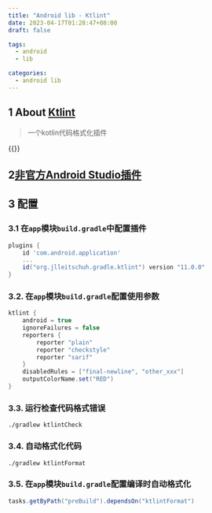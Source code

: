 ```yaml
---
title: "Android lib - Ktlint"
date: 2023-04-17T01:28:47+08:00
draft: false

tags: 
  - android
  - lib

categories:
  - android lib
---
```


## 1 About [Ktlint](https://github.com/JLLeitschuh/ktlint-gradle)
>一个kotlin代码格式化插件

{{<youtube hSgPNbEcX98>}}

## 2[非官方Android Studio插件](https://plugins.jetbrains.com/plugin/15057-ktlint-unofficial-)

## 3 配置
### 3.1 在`app`模块`build.gradle`中配置插件
```groovy
plugins {
    id 'com.android.application'
    ...
    id("org.jlleitschuh.gradle.ktlint") version "11.0.0"
}

```

### 3.2. 在`app`模块`build.gradle`配置使用参数
```groovy
ktlint {
    android = true
    ignoreFailures = false
    reporters {
    	reporter "plain"
    	reporter "checkstyle"
    	reporter "sarif"
    }
    disabledRules = ["final-newline", "other_xxx"]
    outputColorName.set("RED")
}

```

### 3.3. 运行检查代码格式错误
```shell
./gradlew ktlintCheck  
```

### 3.4. 自动格式化代码
```shell
./gradlew ktlintFormat  
```	
### 3.5. 在`app`模块`build.gradle`配置编译时自动格式化
```groovy
tasks.getByPath("preBuild").dependsOn("ktlintFormat")
```